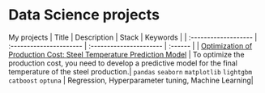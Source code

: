 # Data Science projects
My projects
| Title | Description | Stack |  Keywords  |
| :------------------- | :---------------------- | :---------------------- | :------ |
| [Optimization of Production Cost: Steel Temperature Prediction Model](https://github.com/nashihabdul/data_science_projects/blob/main/steel_temperature_prediction/steel_temperature_estimation.ipynb) | To optimize the production cost, you need to develop a predictive model for the final temperature of the steel production.| `pandas` `seaborn` `matplotlib` `lightgbm` `catboost` `optuna`  | Regression, Hyperparameter tuning, Machine Learning|
